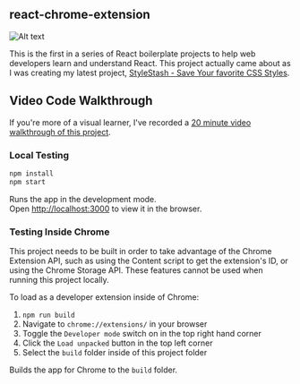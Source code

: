 ## react-chrome-extension
![Alt text](./react-chrome-extension.png?raw=true "Optional Title")

This is the first in a series of React boilerplate projects to help web developers learn and understand React. This project actually came about as I was creating my latest project, [StyleStash - Save Your favorite CSS Styles](https://stylestash.dev).

## Video Code Walkthrough

If you're more of a visual learner, I've recorded a [20 minute video walkthrough of this project](https://www.youtube.com/watch?v=4x0lQu1TOCQ).

### Local Testing

```bash
npm install
npm start
```

Runs the app in the development mode.<br>
Open [http://localhost:3000](http://localhost:3000) to view it in the browser.

### Testing Inside Chrome

This project needs to be built in order to take advantage of the Chrome Extension API, such as using the Content script to get the extension's ID, or using the Chrome Storage API. These features cannot be used when running this project locally.

To load as a developer extension inside of Chrome:

1. `npm run build` <br>
2. Navigate to `chrome://extensions/` in your browser <br>
3. Toggle the `Developer mode` switch on in the top right hand corner <br>
4. Click the `Load unpacked` button in the top left corner <br>
5. Select the `build` folder inside of this project folder <br>

Builds the app for Chrome to the `build` folder.<br>

